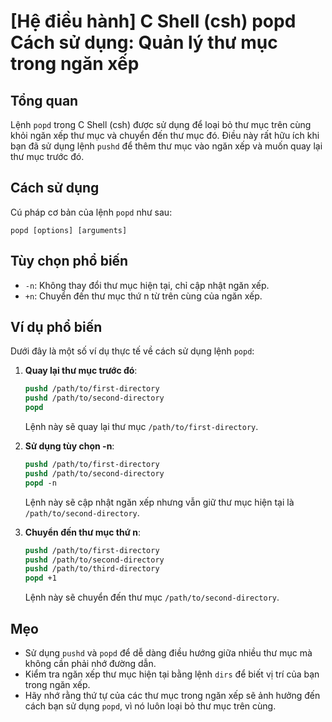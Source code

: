 # [Hệ điều hành] C Shell (csh) popd Cách sử dụng: Quản lý thư mục trong ngăn xếp

## Tổng quan
Lệnh `popd` trong C Shell (csh) được sử dụng để loại bỏ thư mục trên cùng khỏi ngăn xếp thư mục và chuyển đến thư mục đó. Điều này rất hữu ích khi bạn đã sử dụng lệnh `pushd` để thêm thư mục vào ngăn xếp và muốn quay lại thư mục trước đó.

## Cách sử dụng
Cú pháp cơ bản của lệnh `popd` như sau:
```
popd [options] [arguments]
```

## Tùy chọn phổ biến
- `-n`: Không thay đổi thư mục hiện tại, chỉ cập nhật ngăn xếp.
- `+n`: Chuyển đến thư mục thứ n từ trên cùng của ngăn xếp.

## Ví dụ phổ biến
Dưới đây là một số ví dụ thực tế về cách sử dụng lệnh `popd`:

1. **Quay lại thư mục trước đó**:
   ```csh
   pushd /path/to/first-directory
   pushd /path/to/second-directory
   popd
   ```
   Lệnh này sẽ quay lại thư mục `/path/to/first-directory`.

2. **Sử dụng tùy chọn -n**:
   ```csh
   pushd /path/to/first-directory
   pushd /path/to/second-directory
   popd -n
   ```
   Lệnh này sẽ cập nhật ngăn xếp nhưng vẫn giữ thư mục hiện tại là `/path/to/second-directory`.

3. **Chuyển đến thư mục thứ n**:
   ```csh
   pushd /path/to/first-directory
   pushd /path/to/second-directory
   pushd /path/to/third-directory
   popd +1
   ```
   Lệnh này sẽ chuyển đến thư mục `/path/to/second-directory`.

## Mẹo
- Sử dụng `pushd` và `popd` để dễ dàng điều hướng giữa nhiều thư mục mà không cần phải nhớ đường dẫn.
- Kiểm tra ngăn xếp thư mục hiện tại bằng lệnh `dirs` để biết vị trí của bạn trong ngăn xếp.
- Hãy nhớ rằng thứ tự của các thư mục trong ngăn xếp sẽ ảnh hưởng đến cách bạn sử dụng `popd`, vì nó luôn loại bỏ thư mục trên cùng.
